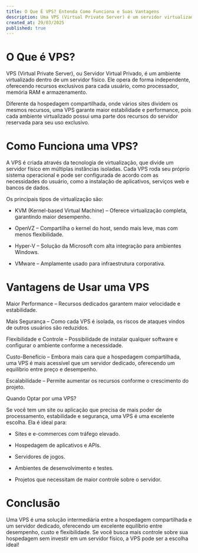 ```yaml
---
title: O Que É VPS? Entenda Como Funciona e Suas Vantagens
description: Uma VPS (Virtual Private Server) é um servidor virtualizado que oferece desempenho, segurança e autonomia superiores em relação à hospedagem compartilhada, sendo uma solução ideal para sites, aplicativos e serviços online que necessitam de maior controle e recursos dedicados
created_at: 29/03/2025
published: true
---
```


# O Que é VPS?

VPS (Virtual Private Server), ou Servidor Virtual Privado, é um ambiente virtualizado dentro de um servidor físico. Ele opera de forma independente, oferecendo recursos exclusivos para cada usuário, como processador, memória RAM e armazenamento.

Diferente da hospedagem compartilhada, onde vários sites dividem os mesmos recursos, uma VPS garante maior estabilidade e performance, pois cada ambiente virtualizado possui uma parte dos recursos do servidor reservada para seu uso exclusivo.

# Como Funciona uma VPS?

A VPS é criada através da tecnologia de virtualização, que divide um servidor físico em múltiplas instâncias isoladas. Cada VPS roda seu próprio sistema operacional e pode ser configurada de acordo com as necessidades do usuário, como a instalação de aplicativos, serviços web e bancos de dados.

Os principais tipos de virtualização são:

- KVM (Kernel-based Virtual Machine) – Oferece virtualização completa, garantindo maior desempenho.

- OpenVZ – Compartilha o kernel do host, sendo mais leve, mas com menos flexibilidade.

- Hyper-V – Solução da Microsoft com alta integração para ambientes Windows.

- VMware – Amplamente usado para infraestrutura corporativa.

# Vantagens de Usar uma VPS

Maior Performance – Recursos dedicados garantem maior velocidade e estabilidade.

Mais Segurança – Como cada VPS é isolada, os riscos de ataques vindos de outros usuários são reduzidos.

Flexibilidade e Controle – Possibilidade de instalar qualquer software e configurar o ambiente conforme a necessidade.

Custo-Benefício – Embora mais cara que a hospedagem compartilhada, uma VPS é mais acessível que um servidor dedicado, oferecendo um equilíbrio entre preço e desempenho.

Escalabilidade – Permite aumentar os recursos conforme o crescimento do projeto.

Quando Optar por uma VPS?

Se você tem um site ou aplicação que precisa de mais poder de processamento, estabilidade e segurança, uma VPS é uma excelente escolha. Ela é ideal para:

- Sites e e-commerces com tráfego elevado.

- Hospedagem de aplicativos e APIs.

- Servidores de jogos.

- Ambientes de desenvolvimento e testes.

- Projetos que necessitam de maior controle sobre o servidor.

# Conclusão

Uma VPS é uma solução intermediária entre a hospedagem compartilhada e um servidor dedicado, oferecendo um excelente equilíbrio entre desempenho, custo e flexibilidade. Se você busca mais controle sobre sua hospedagem sem investir em um servidor físico, a VPS pode ser a escolha ideal!

